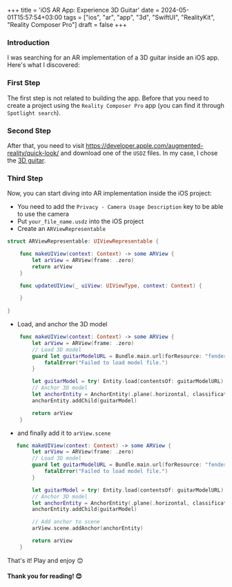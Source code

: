 +++
title = 'iOS AR App: Experience 3D Guitar'
date = 2024-05-01T15:57:54+03:00
tags = ["ios", "ar", "app", "3d", "SwiftUI", "RealityKit", "Reality Composer Pro"]
draft = false
+++

### Introduction
I was searching for an AR implementation of a 3D guitar inside an iOS app. Here's what I discovered:

### First Step
The first step is not related to building the app. 
Before that you need to create a project using the `Reality Composer Pro` app (you can find it through `Spotlight search`). 

### Second Step
After that, you need to visit https://developer.apple.com/augmented-reality/quick-look/ and download one of the `USDZ` files. 
In my case, I chose the [3D guitar](https://developer.apple.com/augmented-reality/quick-look/models/stratocaster/fender_stratocaster.usdz). 

### Third Step
Now, you can start diving into AR implementation inside the iOS project:
- You need to add the `Privacy - Camera Usage Description` key to be able to use the camera
- Put `your_file_name.usdz` into the iOS project
- Create an `ARViewRepresentable` 
``` swift
struct ARViewRepresentable: UIViewRepresentable {

    func makeUIView(context: Context) -> some ARView {
        let arView = ARView(frame: .zero)       
        return arView
    }

    func updateUIView(_ uiView: UIViewType, context: Context) {

    }
    
}
```
- Load, and anchor the 3D model
``` swift 
    func makeUIView(context: Context) -> some ARView {
        let arView = ARView(frame: .zero)
        // Load 3D model
        guard let guitarModelURL = Bundle.main.url(forResource: "fender_stratocaster", withExtension: "usdz") else {
            fatalError("Failed to load model file.")
        }

        let guitarModel = try! Entity.load(contentsOf: guitarModelURL)
        // Anchor 3D model
        let anchorEntity = AnchorEntity(.plane(.horizontal, classification: .any, minimumBounds: .zero))
        anchorEntity.addChild(guitarModel)        

        return arView
    }
```
- and finally add it to `arView.scene`
``` swift
   func makeUIView(context: Context) -> some ARView {
        let arView = ARView(frame: .zero)
        // Load 3D model
        guard let guitarModelURL = Bundle.main.url(forResource: "fender_stratocaster", withExtension: "usdz") else {
            fatalError("Failed to load model file.")
        }

        let guitarModel = try! Entity.load(contentsOf: guitarModelURL)
        // Anchor 3D model
        let anchorEntity = AnchorEntity(.plane(.horizontal, classification: .any, minimumBounds: .zero))
        anchorEntity.addChild(guitarModel)

        // Add anchor to scene
        arView.scene.addAnchor(anchorEntity)

        return arView
    }
```

That's it! Play and enjoy 😊

#### Thank you for reading! 😊
